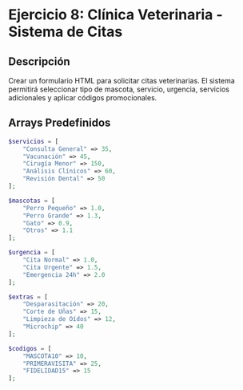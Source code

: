 # Ejercicio 8: Clínica Veterinaria - Sistema de Citas

## Descripción
Crear un formulario HTML para solicitar citas veterinarias. El sistema permitirá seleccionar tipo de mascota, servicio, urgencia, servicios adicionales y aplicar códigos promocionales.

## Arrays Predefinidos
```php
$servicios = [
    "Consulta General" => 35,
    "Vacunación" => 45,
    "Cirugía Menor" => 150,
    "Análisis Clínicos" => 60,
    "Revisión Dental" => 50
];

$mascotas = [
    "Perro Pequeño" => 1.0,
    "Perro Grande" => 1.3,
    "Gato" => 0.9,
    "Otros" => 1.1
];

$urgencia = [
    "Cita Normal" => 1.0,
    "Cita Urgente" => 1.5,
    "Emergencia 24h" => 2.0
];

$extras = [
    "Desparasitación" => 20,
    "Corte de Uñas" => 15,
    "Limpieza de Oídos" => 12,
    "Microchip" => 40
];

$codigos = [
    "MASCOTA10" => 10,
    "PRIMERAVISITA" => 25,
    "FIDELIDAD15" => 15
];
```
